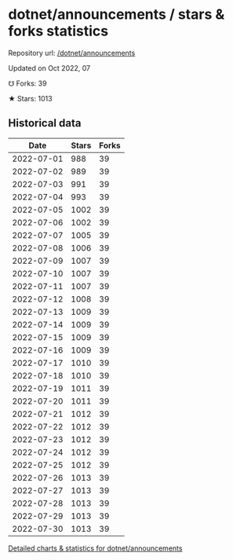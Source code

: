 # dotnet/announcements / stars & forks statistics

Repository url: [/dotnet/announcements](https://github.com/dotnet/announcements)

Updated on Oct 2022, 07

☋ Forks: 39

★ Stars: 1013

## Historical data
| Date | Stars | Forks |
|------|-------|-------|
| 2022-07-01 | 988 | 39 | 
| 2022-07-02 | 989 | 39 | 
| 2022-07-03 | 991 | 39 | 
| 2022-07-04 | 993 | 39 | 
| 2022-07-05 | 1002 | 39 | 
| 2022-07-06 | 1002 | 39 | 
| 2022-07-07 | 1005 | 39 | 
| 2022-07-08 | 1006 | 39 | 
| 2022-07-09 | 1007 | 39 | 
| 2022-07-10 | 1007 | 39 | 
| 2022-07-11 | 1007 | 39 | 
| 2022-07-12 | 1008 | 39 | 
| 2022-07-13 | 1009 | 39 | 
| 2022-07-14 | 1009 | 39 | 
| 2022-07-15 | 1009 | 39 | 
| 2022-07-16 | 1009 | 39 | 
| 2022-07-17 | 1010 | 39 | 
| 2022-07-18 | 1010 | 39 | 
| 2022-07-19 | 1011 | 39 | 
| 2022-07-20 | 1011 | 39 | 
| 2022-07-21 | 1012 | 39 | 
| 2022-07-22 | 1012 | 39 | 
| 2022-07-23 | 1012 | 39 | 
| 2022-07-24 | 1012 | 39 | 
| 2022-07-25 | 1012 | 39 | 
| 2022-07-26 | 1013 | 39 | 
| 2022-07-27 | 1013 | 39 | 
| 2022-07-28 | 1013 | 39 | 
| 2022-07-29 | 1013 | 39 | 
| 2022-07-30 | 1013 | 39 | 


[Detailed charts & statistics for dotnet/announcements](https://reviewgithub.com/rep/dotnet/announcements)
